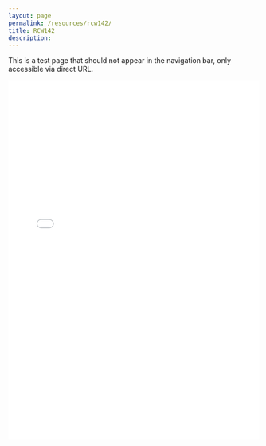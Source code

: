 ```yaml
---
layout: page
permalink: /resources/rcw142/
title: RCW142
description:
---
```


This is a test page that should not appear in the navigation bar, only accessible via direct URL.

<div class="l-page">
    <iframe src="{{ '/_pages/resources/rcw142/coarse.html' | relative_url }}" frameborder='0' scrolling='no' height="720px" width="100%"></iframe>
</div>

